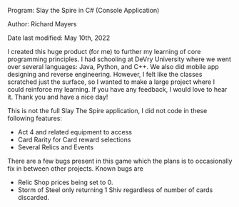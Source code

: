 Program: Slay the Spire in C# (Console Application)

Author: Richard Mayers

Date last modified: May 10th, 2022

I created this huge product (for me) to further my learning of core programming principles.
I had schooling at DeVry University where we went over several languages: Java, Python, and C++.
We also did mobile app designing and reverse engineering. However, I felt like the classes scratched 
just the surface, so I wanted to make a large project where I could reinforce my learning. If you have any feedback,
I would love to hear it. Thank you and have a nice day!

This is not the full Slay The Spire application, I did not code in these following features:
- Act 4 and related equipment to access
- Card Rarity for Card reward selections
- Several Relics and Events

There are a few bugs present in this game which the plans is to occasionally fix in between other projects. Known bugs are
- Relic Shop prices being set to 0.
- Storm of Steel only returning 1 Shiv regardless of number of cards discarded.
